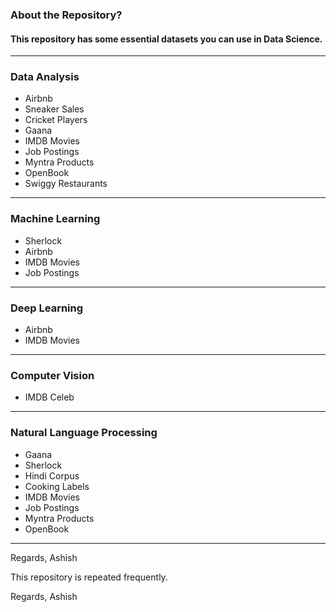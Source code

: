 ### About the Repository?
#### This repository has some essential datasets you can use in Data Science.
-----
### **Data Analysis**
- Airbnb
- Sneaker Sales
- Cricket Players
- Gaana
- IMDB Movies
- Job Postings
- Myntra Products
- OpenBook
- Swiggy Restaurants
-----
### **Machine Learning**
- Sherlock
- Airbnb
- IMDB Movies
- Job Postings
-----
### **Deep Learning**
- Airbnb
- IMDB Movies
-----  
### **Computer Vision**
- IMDB Celeb
-----
### **Natural Language Processing**
- Gaana
- Sherlock
- Hindi Corpus
- Cooking Labels
- IMDB Movies
- Job Postings
- Myntra Products
- OpenBook
-----

Regards,
Ashish

This repository is repeated frequently.

Regards,
Ashish
